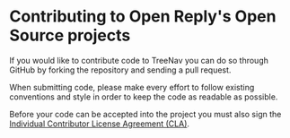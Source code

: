 Contributing to Open Reply's Open Source projects
=================================================

If you would like to contribute code to TreeNav you can do so through GitHub by
forking the repository and sending a pull request.

When submitting code, please make every effort to follow existing conventions
and style in order to keep the code as readable as possible.

Before your code can be accepted into the project you must also sign the
[Individual Contributor License Agreement (CLA)][1].


 [1]: https://docs.google.com/forms/d/1KTaBIzIQtj9jjl91dJB2V9X_iheDxWUMh-fpgnF8GKQ/viewform?usp=send_form